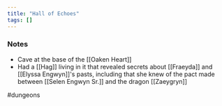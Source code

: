 ```yaml
---
title: "Hall of Echoes"
tags: []
---
```


### Notes

- Cave at the base of the [[Oaken Heart]]
- Had a [[Hag]] living in it that revealed secrets about [[Fraeyda]] and [[Elyssa Engwyn]]'s pasts, including that she knew of the pact made between [[Selen Engwyn Sr.]] and the dragon [[Zaeygryn]]

#dungeons 